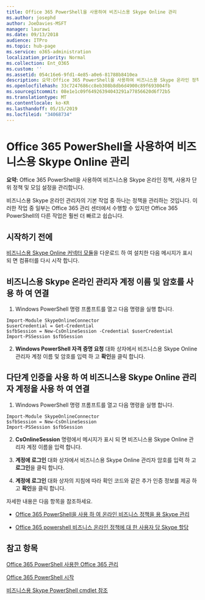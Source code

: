 ```yaml
---
title: Office 365 PowerShell을 사용하여 비즈니스용 Skype Online 관리
ms.author: josephd
author: JoeDavies-MSFT
manager: laurawi
ms.date: 09/13/2018
audience: ITPro
ms.topic: hub-page
ms.service: o365-administration
localization_priority: Normal
ms.collection: Ent_O365
ms.custom: ''
ms.assetid: 054c16e6-9fd1-4e85-a0e6-81788b8410ea
description: 요약:Office 365 PowerShell을 사용하여 비즈니스용 Skype 온라인 정책, 사용자 단위 정책 및 모임 설정을 관리합니다.
ms.openlocfilehash: 33c7247686cc8eb308b8db6d4900c89f693004fb
ms.sourcegitcommit: 08e1e1c09f64926394043291a77856620d6f72b5
ms.translationtype: MT
ms.contentlocale: ko-KR
ms.lasthandoff: 05/15/2019
ms.locfileid: "34068734"
---
```

# <a name="manage-skype-for-business-online-with-office-365-powershell"></a>Office 365 PowerShell을 사용하여 비즈니스용 Skype Online 관리

 **요약:** Office 365 PowerShell을 사용하여 비즈니스용 Skype 온라인 정책, 사용자 단위 정책 및 모임 설정을 관리합니다.
  
비즈니스용 Skype 온라인 관리자의 기본 작업 중 하나는 정책을 관리하는 것입니다. 이러한 작업 중 일부는 Office 365 관리 센터에서 수행할 수 있지만 Office 365 PowerShell의 다른 작업은 훨씬 더 빠르고 쉽습니다. 

## <a name="before-you-start"></a>시작하기 전에

[비즈니스용 Skype Online 커넥터 모듈](https://www.microsoft.com/en-us/download/details.aspx?id=39366)을 다운로드 하 여 설치한 다음 메시지가 표시 되 면 컴퓨터를 다시 시작 합니다.


## <a name="connect-using-a-skype-for-business-online-administrator-account-name-and-password"></a>비즈니스용 Skype 온라인 관리자 계정 이름 및 암호를 사용 하 여 연결

1. Windows PowerShell 명령 프롬프트를 열고 다음 명령을 실행 합니다. 
    
  ```
  Import-Module SkypeOnlineConnector
  $userCredential = Get-Credential
  $sfbSession = New-CsOnlineSession -Credential $userCredential
  Import-PSSession $sfbSession
  ```

2. **Windows PowerShell 자격 증명 요청** 대화 상자에서 비즈니스용 Skype Online 관리자 계정 이름 및 암호를 입력 하 고 **확인**을 클릭 합니다.


## <a name="connect-using-a-skype-for-business-online-administrator-account-with-multifactor-authentication"></a>다단계 인증을 사용 하 여 비즈니스용 Skype Online 관리자 계정을 사용 하 여 연결

1. Windows PowerShell 명령 프롬프트를 열고 다음 명령을 실행 합니다.

  ```
  Import-Module SkypeOnlineConnector
  $sfbSession = New-CsOnlineSession
  Import-PSSession $sfbSession
  ```

2. **CsOnlineSession** 명령에서 메시지가 표시 되 면 비즈니스용 Skype Online 관리자 계정 이름을 입력 합니다.

3. **계정에 로그인** 대화 상자에서 비즈니스용 Skype Online 관리자 암호를 입력 하 고 **로그인**을 클릭 합니다.

4. **계정에 로그인** 대화 상자의 지침에 따라 확인 코드와 같은 추가 인증 정보를 제공 하 고 **확인**을 클릭 합니다.

자세한 내용은 다음 항목을 참조하세요.
  
- [Office 365 PowerShell을 사용 하 여 온라인 비즈니스 정책을 용 Skype 관리](manage-skype-for-business-online-policies-with-office-365-powershell.md)
    
- [Office 365 powershell 비즈니스 온라인 정책에 대 한 사용자 당 Skype 할당](assign-per-user-skype-for-business-online-policies-with-office-365-powershell.md)
    
## <a name="see-also"></a>참고 항목

[Office 365 PowerShell 사용한 Office 365 관리](manage-office-365-with-office-365-powershell.md)
  
[Office 365 PowerShell 시작](getting-started-with-office-365-powershell.md)

[비즈니스용 Skype PowerShell cmdlet 참조](https://docs.microsoft.com/powershell/module/skype/?view=skype-ps)

